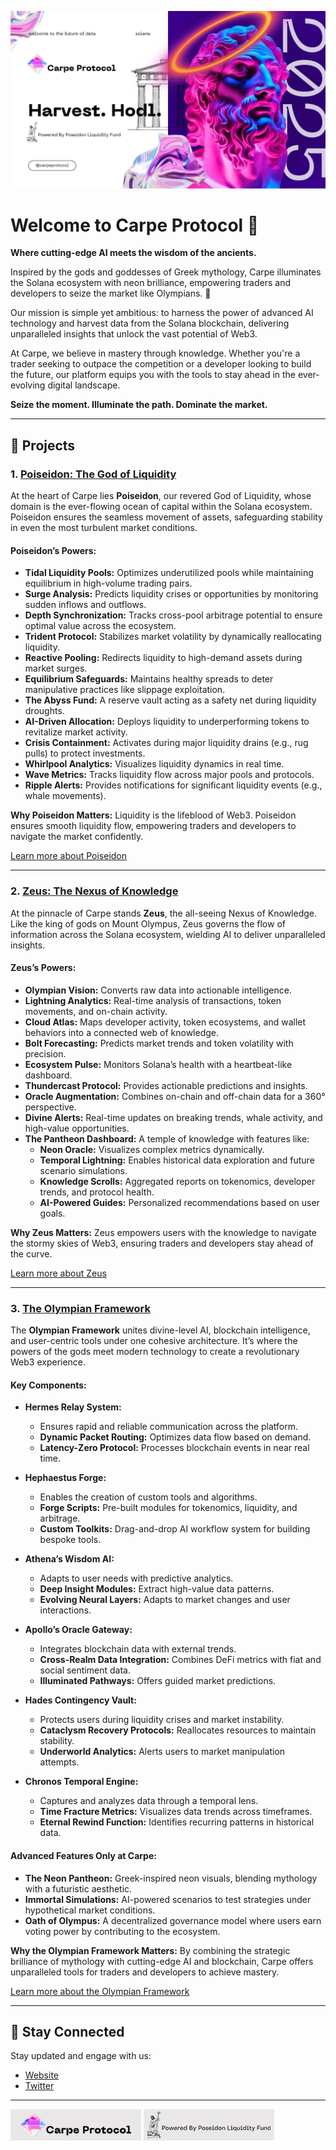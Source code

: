 ![Carpe Protocol](banner.jpg)

# Welcome to Carpe Protocol 🔱

**Where cutting-edge AI meets the wisdom of the ancients.**

Inspired by the gods and goddesses of Greek mythology, Carpe illuminates the Solana ecosystem with neon brilliance, empowering traders and developers to seize the market like Olympians. 🌊

Our mission is simple yet ambitious: to harness the power of advanced AI technology and harvest data from the Solana blockchain, delivering unparalleled insights that unlock the vast potential of Web3.

At Carpe, we believe in mastery through knowledge. Whether you're a trader seeking to outpace the competition or a developer looking to build the future, our platform equips you with the tools to stay ahead in the ever-evolving digital landscape.

**Seize the moment. Illuminate the path. Dominate the market.**

---

## 🔱 Projects

### 1. [Poiseidon: The God of Liquidity](#poiseidon-the-god-of-liquidity)

At the heart of Carpe lies **Poiseidon**, our revered God of Liquidity, whose domain is the ever-flowing ocean of capital within the Solana ecosystem. Poiseidon ensures the seamless movement of assets, safeguarding stability in even the most turbulent market conditions.

#### Poiseidon’s Powers:

- **Tidal Liquidity Pools:** Optimizes underutilized pools while maintaining equilibrium in high-volume trading pairs.
- **Surge Analysis:** Predicts liquidity crises or opportunities by monitoring sudden inflows and outflows.
- **Depth Synchronization:** Tracks cross-pool arbitrage potential to ensure optimal value across the ecosystem.
- **Trident Protocol:** Stabilizes market volatility by dynamically reallocating liquidity.
- **Reactive Pooling:** Redirects liquidity to high-demand assets during market surges.
- **Equilibrium Safeguards:** Maintains healthy spreads to deter manipulative practices like slippage exploitation.
- **The Abyss Fund:** A reserve vault acting as a safety net during liquidity droughts.
- **AI-Driven Allocation:** Deploys liquidity to underperforming tokens to revitalize market activity.
- **Crisis Containment:** Activates during major liquidity drains (e.g., rug pulls) to protect investments.
- **Whirlpool Analytics:** Visualizes liquidity dynamics in real time.
- **Wave Metrics:** Tracks liquidity flow across major pools and protocols.
- **Ripple Alerts:** Provides notifications for significant liquidity events (e.g., whale movements).

**Why Poiseidon Matters:**
Liquidity is the lifeblood of Web3. Poiseidon ensures smooth liquidity flow, empowering traders and developers to navigate the market confidently.

[Learn more about Poiseidon](#)

---

### 2. [Zeus: The Nexus of Knowledge](#zeus-the-nexus-of-knowledge)

At the pinnacle of Carpe stands **Zeus**, the all-seeing Nexus of Knowledge. Like the king of gods on Mount Olympus, Zeus governs the flow of information across the Solana ecosystem, wielding AI to deliver unparalleled insights.

#### Zeus’s Powers:

- **Olympian Vision:** Converts raw data into actionable intelligence.
- **Lightning Analytics:** Real-time analysis of transactions, token movements, and on-chain activity.
- **Cloud Atlas:** Maps developer activity, token ecosystems, and wallet behaviors into a connected web of knowledge.
- **Bolt Forecasting:** Predicts market trends and token volatility with precision.
- **Ecosystem Pulse:** Monitors Solana’s health with a heartbeat-like dashboard.
- **Thundercast Protocol:** Provides actionable predictions and insights.
- **Oracle Augmentation:** Combines on-chain and off-chain data for a 360° perspective.
- **Divine Alerts:** Real-time updates on breaking trends, whale activity, and high-value opportunities.
- **The Pantheon Dashboard:** A temple of knowledge with features like:
  - **Neon Oracle:** Visualizes complex metrics dynamically.
  - **Temporal Lightning:** Enables historical data exploration and future scenario simulations.
  - **Knowledge Scrolls:** Aggregated reports on tokenomics, developer trends, and protocol health.
  - **AI-Powered Guides:** Personalized recommendations based on user goals.

**Why Zeus Matters:**
Zeus empowers users with the knowledge to navigate the stormy skies of Web3, ensuring traders and developers stay ahead of the curve.

[Learn more about Zeus](#)

---

### 3. [The Olympian Framework](#the-olympian-framework)

The **Olympian Framework** unites divine-level AI, blockchain intelligence, and user-centric tools under one cohesive architecture. It’s where the powers of the gods meet modern technology to create a revolutionary Web3 experience.

#### Key Components:

- **Hermes Relay System:**

  - Ensures rapid and reliable communication across the platform.
  - **Dynamic Packet Routing:** Optimizes data flow based on demand.
  - **Latency-Zero Protocol:** Processes blockchain events in near real time.

- **Hephaestus Forge:**

  - Enables the creation of custom tools and algorithms.
  - **Forge Scripts:** Pre-built modules for tokenomics, liquidity, and arbitrage.
  - **Custom Toolkits:** Drag-and-drop AI workflow system for building bespoke tools.

- **Athena’s Wisdom AI:**

  - Adapts to user needs with predictive analytics.
  - **Deep Insight Modules:** Extract high-value data patterns.
  - **Evolving Neural Layers:** Adapts to market changes and user interactions.

- **Apollo’s Oracle Gateway:**

  - Integrates blockchain data with external trends.
  - **Cross-Realm Data Integration:** Combines DeFi metrics with fiat and social sentiment data.
  - **Illuminated Pathways:** Offers guided market predictions.

- **Hades Contingency Vault:**

  - Protects users during liquidity crises and market instability.
  - **Cataclysm Recovery Protocols:** Reallocates resources to maintain stability.
  - **Underworld Analytics:** Alerts users to market manipulation attempts.

- **Chronos Temporal Engine:**

  - Captures and analyzes data through a temporal lens.
  - **Time Fracture Metrics:** Visualizes data trends across timeframes.
  - **Eternal Rewind Function:** Identifies recurring patterns in historical data.

#### Advanced Features Only at Carpe:

- **The Neon Pantheon:** Greek-inspired neon visuals, blending mythology with a futuristic aesthetic.
- **Immortal Simulations:** AI-powered scenarios to test strategies under hypothetical market conditions.
- **Oath of Olympus:** A decentralized governance model where users earn voting power by contributing to the ecosystem.

**Why the Olympian Framework Matters:**
By combining the strategic brilliance of mythology with cutting-edge AI and blockchain, Carpe offers unparalleled tools for traders and developers to achieve mastery.

[Learn more about the Olympian Framework](#)

---

## 📡 Stay Connected

Stay updated and engage with us:

- [Website](https://carpeprotocol.xyz)
- [Twitter](https://x.com/carpeprotocol)

---

![Carpe Protocol](carpe-protocols.png)
![Poseidon](poseidons.png)
